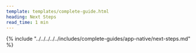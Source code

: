 ```yaml
---
template: templates/complete-guide.html
heading: Next Steps
read_time: 1 min
---
```


{% include "../../../../../includes/complete-guides/app-native/next-steps.md" %}
